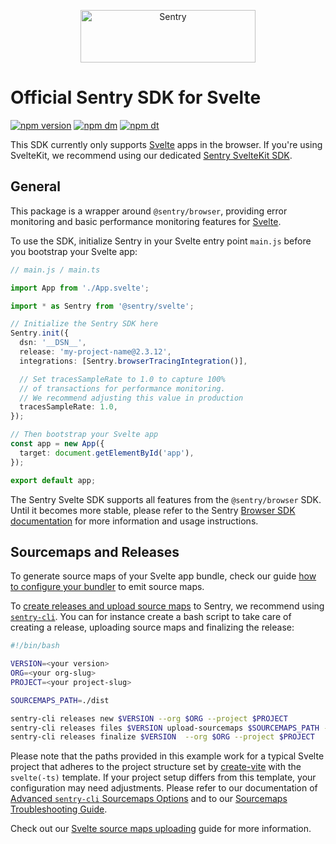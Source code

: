 <p align="center">
  <a href="https://sentry.io/?utm_source=github&utm_medium=logo" target="_blank">
    <img src="https://sentry-brand.storage.googleapis.com/sentry-wordmark-dark-280x84.png" alt="Sentry" width="280" height="84">
  </a>
</p>

# Official Sentry SDK for Svelte

[![npm version](https://img.shields.io/npm/v/@sentry/svelte.svg)](https://www.npmjs.com/package/@sentry/svelte)
[![npm dm](https://img.shields.io/npm/dm/@sentry/svelte.svg)](https://www.npmjs.com/package/@sentry/svelte)
[![npm dt](https://img.shields.io/npm/dt/@sentry/svelte.svg)](https://www.npmjs.com/package/@sentry/svelte)

This SDK currently only supports [Svelte](https://svelte.dev/) apps in the browser. If you're using SvelteKit, we
recommend using our dedicated
[Sentry SvelteKit SDK](https://github.com/getsentry/sentry-javascript/tree/develop/packages/sveltekit).

## General

This package is a wrapper around `@sentry/browser`, providing error monitoring and basic performance monitoring features
for [Svelte](https://svelte.dev/).

To use the SDK, initialize Sentry in your Svelte entry point `main.js` before you bootstrap your Svelte app:

```ts
// main.js / main.ts

import App from './App.svelte';

import * as Sentry from '@sentry/svelte';

// Initialize the Sentry SDK here
Sentry.init({
  dsn: '__DSN__',
  release: 'my-project-name@2.3.12',
  integrations: [Sentry.browserTracingIntegration()],

  // Set tracesSampleRate to 1.0 to capture 100%
  // of transactions for performance monitoring.
  // We recommend adjusting this value in production
  tracesSampleRate: 1.0,
});

// Then bootstrap your Svelte app
const app = new App({
  target: document.getElementById('app'),
});

export default app;
```

The Sentry Svelte SDK supports all features from the `@sentry/browser` SDK. Until it becomes more stable, please refer
to the Sentry [Browser SDK documentation](https://docs.sentry.io/platforms/javascript/) for more information and usage
instructions.

## Sourcemaps and Releases

To generate source maps of your Svelte app bundle, check our guide
[how to configure your bundler](https://docs.sentry.io/platforms/javascript/guides/svelte/sourcemaps/generating/) to
emit source maps.

To [create releases and upload source maps](https://docs.sentry.io/platforms/javascript/sourcemaps/uploading/cli/) to
Sentry, we recommend using [`sentry-cli`](https://github.com/getsentry/sentry-cli). You can for instance create a bash
script to take care of creating a release, uploading source maps and finalizing the release:

```bash
#!/bin/bash

VERSION=<your version>
ORG=<your org-slug>
PROJECT=<your project-slug>

SOURCEMAPS_PATH=./dist

sentry-cli releases new $VERSION --org $ORG --project $PROJECT
sentry-cli releases files $VERSION upload-sourcemaps $SOURCEMAPS_PATH --org $ORG --project $PROJECT
sentry-cli releases finalize $VERSION  --org $ORG --project $PROJECT
```

Please note that the paths provided in this example work for a typical Svelte project that adheres to the project
structure set by [create-vite](https://www.npmjs.com/package/create-vite) with the `svelte(-ts)` template. If your
project setup differs from this template, your configuration may need adjustments. Please refer to our documentation of
[Advanced `sentry-cli` Sourcemaps Options](https://docs.sentry.io/product/cli/releases/#sentry-cli-sourcemaps) and to
our [Sourcemaps Troubleshooting Guide](https://docs.sentry.io/platforms/javascript/sourcemaps/troubleshooting_js/).

Check out our
[Svelte source maps uploading](https://docs.sentry.io/platforms/javascript/guides/svelte/sourcemaps/uploading/) guide
for more information.
